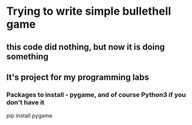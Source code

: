 
# Trying to write simple bullethell game
## this code did nothing, but now it is doing something
## It's project for my programming labs

### Packages to install - pygame, and of course Python3 if you don't have it
pip install pygame

